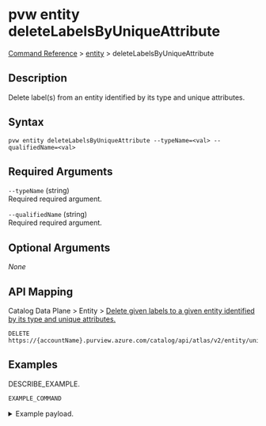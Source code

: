 # pvw entity deleteLabelsByUniqueAttribute
[Command Reference](../../../README.md#command-reference) > [entity](./main.md) > deleteLabelsByUniqueAttribute

## Description
Delete label(s) from an entity identified by its type and unique attributes.

## Syntax
```
pvw entity deleteLabelsByUniqueAttribute --typeName=<val> --qualifiedName=<val>
```

## Required Arguments
`--typeName` (string)  
Required required argument.

`--qualifiedName` (string)  
Required required argument.


## Optional Arguments
*None*

## API Mapping
Catalog Data Plane > Entity > [Delete given labels to a given entity identified by its type and unique attributes.](https://docs.microsoft.com/en-us/rest/api/purview/catalogdataplane/entity/delete-labels-by-unique-attribute)
```
DELETE https://{accountName}.purview.azure.com/catalog/api/atlas/v2/entity/uniqueAttribute/type/{typeName}/labels
```

## Examples
DESCRIBE_EXAMPLE.
```powershell
EXAMPLE_COMMAND
```
<details><summary>Example payload.</summary>
<p>

```json
PASTE_JSON_HERE
```
</p>
</details>